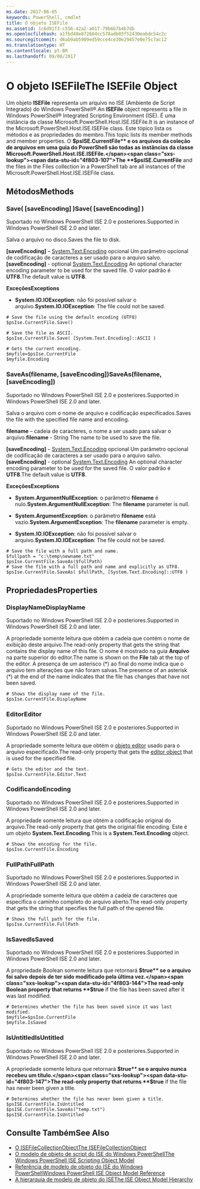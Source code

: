 ```yaml
---
ms.date: 2017-06-05
keywords: PowerShell, cmdlet
title: O objeto ISEFile
ms.assetid: 1c6d91f3-c556-42a2-a017-79b6b7b4b7db
ms.openlocfilehash: a1fbd48e872684cc578adb03f52430eabdc54c2c
ms.sourcegitcommit: d6ab9ab5909ed59cce4ce30e29457e0e75c7ac12
ms.translationtype: HT
ms.contentlocale: pt-BR
ms.lasthandoff: 09/08/2017
---
```

# <a name="the-isefile-object"></a><span data-ttu-id="4f803-103">O objeto ISEFile</span><span class="sxs-lookup"><span data-stu-id="4f803-103">The ISEFile Object</span></span>
  <span data-ttu-id="4f803-104">Um objeto **ISEFile** representa um arquivo no ISE (Ambiente de Script Integrado) do Windows PowerShell®.</span><span class="sxs-lookup"><span data-stu-id="4f803-104">An **ISEFile** object represents a file in Windows PowerShell® Integrated Scripting Environment (ISE).</span></span> <span data-ttu-id="4f803-105">É uma instância da classe Microsoft.PowerShell.Host.ISE.ISEFile.</span><span class="sxs-lookup"><span data-stu-id="4f803-105">It is an instance of the Microsoft.PowerShell.Host.ISE.ISEFile class.</span></span> <span data-ttu-id="4f803-106">Este tópico lista os métodos e as propriedades do membro.</span><span class="sxs-lookup"><span data-stu-id="4f803-106">This topic lists its member methods and member properties.</span></span> <span data-ttu-id="4f803-107">O **$psISE.CurrentFile** e os arquivos da coleção de arquivos em uma guia do PowerShell são todas as instâncias da classe Microsoft.PowerShell.Host.ISE.ISEFile.</span><span class="sxs-lookup"><span data-stu-id="4f803-107">The **$psISE.CurrentFile** and the files in the Files collection in a PowerShell tab are all instances of the Microsoft.PowerShell.Host.ISE.ISEFile class.</span></span>

## <a name="methods"></a><span data-ttu-id="4f803-108">Métodos</span><span class="sxs-lookup"><span data-stu-id="4f803-108">Methods</span></span>

### <a name="save-saveencoding-"></a><span data-ttu-id="4f803-109">Save\( \[saveEncoding\] \)</span><span class="sxs-lookup"><span data-stu-id="4f803-109">Save\( \[saveEncoding\] \)</span></span>
  <span data-ttu-id="4f803-110">Suportado no Windows PowerShell ISE 2.0 e posteriores.</span><span class="sxs-lookup"><span data-stu-id="4f803-110">Supported in Windows PowerShell ISE 2.0 and later.</span></span> 

 <span data-ttu-id="4f803-111">Salva o arquivo no disco.</span><span class="sxs-lookup"><span data-stu-id="4f803-111">Saves the file to disk.</span></span>

 <span data-ttu-id="4f803-112">**\[saveEncoding\]** – [System.Text.Encoding](http://msdn.microsoft.com/library/system.text.encoding.aspx) opcional Um parâmetro opcional de codificação de caracteres a ser usado para o arquivo salvo.</span><span class="sxs-lookup"><span data-stu-id="4f803-112">**\[saveEncoding\]** - optional [System.Text.Encoding](http://msdn.microsoft.com/library/system.text.encoding.aspx) An optional character encoding parameter to be used for the saved file.</span></span> <span data-ttu-id="4f803-113">O valor padrão é **UTF8**.</span><span class="sxs-lookup"><span data-stu-id="4f803-113">The default value is **UTF8**.</span></span>

 <span data-ttu-id="4f803-114">**Exceções**</span><span class="sxs-lookup"><span data-stu-id="4f803-114">**Exceptions**</span></span>
 -   <span data-ttu-id="4f803-115">**System.IO.IOException**: não foi possível salvar o arquivo.</span><span class="sxs-lookup"><span data-stu-id="4f803-115">**System.IO.IOException**: The file could not be saved.</span></span>

```
# Save the file using the default encoding (UTF8)
$psIse.CurrentFile.Save()

# Save the file as ASCII.
$psIse.CurrentFile.Save( [System.Text.Encoding]::ASCII )

# Gets the current encoding.
$myfile=$psIse.CurrentFile
$myfile.Encoding

```

### <a name="saveasfilename-saveencoding"></a><span data-ttu-id="4f803-116">SaveAs\(filename, \[saveEncoding\]\)</span><span class="sxs-lookup"><span data-stu-id="4f803-116">SaveAs\(filename, \[saveEncoding\]\)</span></span>
  <span data-ttu-id="4f803-117">Suportado no Windows PowerShell ISE 2.0 e posteriores.</span><span class="sxs-lookup"><span data-stu-id="4f803-117">Supported in Windows PowerShell ISE 2.0 and later.</span></span> 

 <span data-ttu-id="4f803-118">Salva o arquivo com o nome de arquivo e codificação especificados.</span><span class="sxs-lookup"><span data-stu-id="4f803-118">Saves the file with the specified file name and encoding.</span></span>

 <span data-ttu-id="4f803-119">**filename** – cadeia de caracteres, o nome a ser usado para salvar o arquivo.</span><span class="sxs-lookup"><span data-stu-id="4f803-119">**filename** - String The name to be used to save the file.</span></span>

 <span data-ttu-id="4f803-120">**\[saveEncoding\]** – [System.Text.Encoding](http://msdn.microsoft.com/library/system.text.encoding.aspx) opcional Um parâmetro opcional de codificação de caracteres a ser usado para o arquivo salvo.</span><span class="sxs-lookup"><span data-stu-id="4f803-120">**\[saveEncoding\]** - optional [System.Text.Encoding](http://msdn.microsoft.com/library/system.text.encoding.aspx) An optional character encoding parameter to be used for the saved file.</span></span> <span data-ttu-id="4f803-121">O valor padrão é **UTF8**.</span><span class="sxs-lookup"><span data-stu-id="4f803-121">The default value is **UTF8**.</span></span>

 <span data-ttu-id="4f803-122">**Exceções**</span><span class="sxs-lookup"><span data-stu-id="4f803-122">**Exceptions**</span></span>
 -   <span data-ttu-id="4f803-123">**System.ArgumentNullException**: o parâmetro **filename** é nulo.</span><span class="sxs-lookup"><span data-stu-id="4f803-123">**System.ArgumentNullException**: The **filename** parameter is null.</span></span>

- <span data-ttu-id="4f803-124">**System.ArgumentException**: o parâmetro **filename** está vazio.</span><span class="sxs-lookup"><span data-stu-id="4f803-124">**System.ArgumentException**: The **filename** parameter is empty.</span></span>

- <span data-ttu-id="4f803-125">**System.IO.IOException**: não foi possível salvar o arquivo.</span><span class="sxs-lookup"><span data-stu-id="4f803-125">**System.IO.IOException**: The file could not be saved.</span></span>

```
# Save the file with a full path and name. 
$fullpath = "c:\temp\newname.txt"
$psIse.CurrentFile.SaveAs($fullPath) 
# Save the file with a full path and name and explicitly as UTF8. 
$psIse.CurrentFile.SaveAs( $fullPath, [System.Text.Encoding]::UTF8 )

```

## <a name="properties"></a><span data-ttu-id="4f803-126">Propriedades</span><span class="sxs-lookup"><span data-stu-id="4f803-126">Properties</span></span>

### <a name="displayname"></a><span data-ttu-id="4f803-127">DisplayName</span><span class="sxs-lookup"><span data-stu-id="4f803-127">DisplayName</span></span>
  <span data-ttu-id="4f803-128">Suportado no Windows PowerShell ISE 2.0 e posteriores.</span><span class="sxs-lookup"><span data-stu-id="4f803-128">Supported in Windows PowerShell ISE 2.0 and later.</span></span>

 <span data-ttu-id="4f803-129">A propriedade somente leitura que obtém a cadeia que contém o nome de exibição deste arquivo.</span><span class="sxs-lookup"><span data-stu-id="4f803-129">The read-only property that gets the string that contains the display name of this file.</span></span> <span data-ttu-id="4f803-130">O nome é mostrado na guia **Arquivo** na parte superior do editor.</span><span class="sxs-lookup"><span data-stu-id="4f803-130">The name is shown on the **File** tab at the top of the editor.</span></span> <span data-ttu-id="4f803-131">A presença de um asterisco \(\*\) ao final do nome indica que o arquivo tem alterações que não foram salvas.</span><span class="sxs-lookup"><span data-stu-id="4f803-131">The presence of an asterisk \(\*\) at the end of the name indicates that the file has changes that have not been saved.</span></span>

```
# Shows the display name of the file.
$psIse.CurrentFile.DisplayName

```

### <a name="editor"></a><span data-ttu-id="4f803-132">Editor</span><span class="sxs-lookup"><span data-stu-id="4f803-132">Editor</span></span>
  <span data-ttu-id="4f803-133">Suportado no Windows PowerShell ISE 2.0 e posteriores.</span><span class="sxs-lookup"><span data-stu-id="4f803-133">Supported in Windows PowerShell ISE 2.0 and later.</span></span> 

 <span data-ttu-id="4f803-134">A propriedade somente leitura que obtém o [objeto editor](The-ISEEditor-Object.md) usado para o arquivo especificado.</span><span class="sxs-lookup"><span data-stu-id="4f803-134">The read-only property that gets the [editor object](The-ISEEditor-Object.md) that is used for the specified file.</span></span>

```
# Gets the editor and the text.
$psIse.CurrentFile.Editor.Text

```

### <a name="encoding"></a><span data-ttu-id="4f803-135">Codificando</span><span class="sxs-lookup"><span data-stu-id="4f803-135">Encoding</span></span>
  <span data-ttu-id="4f803-136">Suportado no Windows PowerShell ISE 2.0 e posteriores.</span><span class="sxs-lookup"><span data-stu-id="4f803-136">Supported in Windows PowerShell ISE 2.0 and later.</span></span> 

 <span data-ttu-id="4f803-137">A propriedade somente leitura que obtém a codificação original do arquivo.</span><span class="sxs-lookup"><span data-stu-id="4f803-137">The read-only property that gets the original file encoding.</span></span> <span data-ttu-id="4f803-138">Este é um objeto **System.Text.Encoding**.</span><span class="sxs-lookup"><span data-stu-id="4f803-138">This is a **System.Text.Encoding** object.</span></span>

```
# Shows the encoding for the file. 
$psIse.CurrentFile.Encoding

```

### <a name="fullpath"></a><span data-ttu-id="4f803-139">FullPath</span><span class="sxs-lookup"><span data-stu-id="4f803-139">FullPath</span></span>
  <span data-ttu-id="4f803-140">Suportado no Windows PowerShell ISE 2.0 e posteriores.</span><span class="sxs-lookup"><span data-stu-id="4f803-140">Supported in Windows PowerShell ISE 2.0 and later.</span></span> 

 <span data-ttu-id="4f803-141">A propriedade somente leitura que obtém a cadeia de caracteres que especifica o caminho completo do arquivo aberto.</span><span class="sxs-lookup"><span data-stu-id="4f803-141">The read-only property that gets the string that specifies the full path of the opened file.</span></span>

```
# Shows the full path for the file. 
$psIse.CurrentFile.FullPath

```

### <a name="issaved"></a><span data-ttu-id="4f803-142">IsSaved</span><span class="sxs-lookup"><span data-stu-id="4f803-142">IsSaved</span></span>
  <span data-ttu-id="4f803-143">Suportado no Windows PowerShell ISE 2.0 e posteriores.</span><span class="sxs-lookup"><span data-stu-id="4f803-143">Supported in Windows PowerShell ISE 2.0 and later.</span></span> 

 <span data-ttu-id="4f803-144">A propriedade Boolean somente leitura que retornará **$true** se o arquivo foi salvo depois de ter sido modificado pela última vez.</span><span class="sxs-lookup"><span data-stu-id="4f803-144">The read-only Boolean property that returns **$true** if the file has been saved after it was last modified.</span></span>

```
# Determines whether the file has been saved since it was last modified.
$myfile=$psIse.CurrentFile
$myfile.IsSaved

```

### <a name="isuntitled"></a><span data-ttu-id="4f803-145">IsUntitled</span><span class="sxs-lookup"><span data-stu-id="4f803-145">IsUntitled</span></span>
  <span data-ttu-id="4f803-146">Suportado no Windows PowerShell ISE 2.0 e posteriores.</span><span class="sxs-lookup"><span data-stu-id="4f803-146">Supported in Windows PowerShell ISE 2.0 and later.</span></span> 

 <span data-ttu-id="4f803-147">A propriedade somente leitura que retornará **$true** se o arquivo nunca recebeu um título.</span><span class="sxs-lookup"><span data-stu-id="4f803-147">The read-only property that returns **$true** if the file has never been given a title.</span></span>

```
# Determines whether the file has never been given a title.
$psISE.CurrentFile.IsUntitled
$psISE.CurrentFile.SaveAs("temp.txt")
$psISE.CurrentFile.IsUntitled

```

## <a name="see-also"></a><span data-ttu-id="4f803-148">Consulte Também</span><span class="sxs-lookup"><span data-stu-id="4f803-148">See Also</span></span>
- [<span data-ttu-id="4f803-149">O ISEFileCollectionObject</span><span class="sxs-lookup"><span data-stu-id="4f803-149">The ISEFileCollectionObject</span></span>](The-ISEFileCollection-Object.md) 
- [<span data-ttu-id="4f803-150">O modelo de objeto de script do ISE do Windows PowerShell</span><span class="sxs-lookup"><span data-stu-id="4f803-150">The Windows PowerShell ISE Scripting Object Model</span></span>](The-Windows-PowerShell-ISE-Scripting-Object-Model.md) 
- [<span data-ttu-id="4f803-151">Referência de modelo de objeto do ISE do Windows PowerShell</span><span class="sxs-lookup"><span data-stu-id="4f803-151">Windows PowerShell ISE Object Model Reference</span></span>](Windows-PowerShell-ISE-Object-Model-Reference.md)
- [<span data-ttu-id="4f803-152">A hierarquia de modelo de objeto do ISE</span><span class="sxs-lookup"><span data-stu-id="4f803-152">The ISE Object Model Hierarchy</span></span>](The-ISE-Object-Model-Hierarchy.md)
